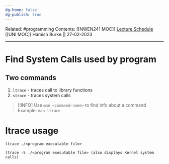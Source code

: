 ```yaml
---
dg-home: false
dg-publish: true
---
```

Related: #programming 
Contents: [[NWEN241 MOC]]
[Lecture Schedule](https://ecs.wgtn.ac.nz/Courses/NWEN241_2023T1/LectureSchedule)
[[UNI MOC]]
Hamish Burke || 27-02-2023
***

# Find System Calls used by program

## Two commands
1. `ltrace` - traces call to library functions
2. `strace` - traces system calls

> [!INFO]
> Use `man <command-name>` to find info about a command
> Example: `man ltrace`


# ltrace usage

```shell
ltrace ./<program executable file>

ltrace -S ./<program executable file> (also displays Kernel system calls)
```

